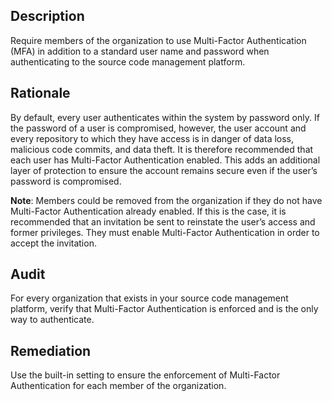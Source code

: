## Description

Require members of the organization to use Multi-Factor Authentication (MFA) in addition to a standard user name and password when authenticating to the source code management platform.

## Rationale

By default, every user authenticates within the system by password only. If the password of a user is compromised, however, the user account and every repository to which they have access is in danger of data loss, malicious code commits, and data theft. It is therefore recommended that each user has Multi-Factor Authentication enabled. This adds an additional layer of protection to ensure the account remains secure even if the user’s password is compromised.

**Note**: Members could be removed from the organization if they do not have Multi-Factor Authentication already enabled. If this is the case, it is recommended that an invitation be sent to reinstate the user’s access and former privileges. They must enable Multi-Factor Authentication in order to accept the invitation.

## Audit

For every organization that exists in your source code management platform, verify that Multi-Factor Authentication is enforced and is the only way to authenticate.

## Remediation

Use the built-in setting to ensure the enforcement of Multi-Factor Authentication for each member of the organization.
